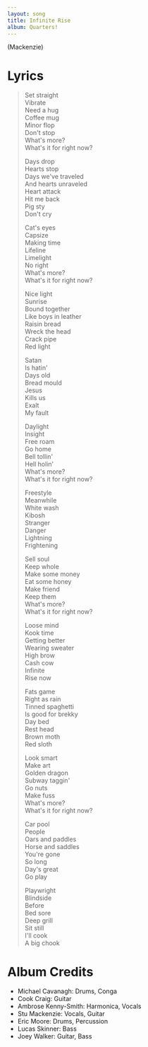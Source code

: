 ```yaml
---
layout: song
title: Infinite Rise
album: Quarters!
---
```


(Mackenzie)

# Lyrics

> Set straight  
> Vibrate  
> Need a hug  
> Coffee mug  
> Minor flop  
> Don't stop  
> What's more?  
> What's it for right now?  
>  
> Days drop  
> Hearts stop  
> Days we've traveled  
> And hearts unraveled  
> Heart attack  
> Hit me back  
> Pig sty  
> Don't cry  
>  
> Cat's eyes  
> Capsize  
> Making time  
> Lifeline  
> Limelight  
> No right  
> What's more?  
> What's it for right now?  
>  
> Nice light  
> Sunrise  
> Bound together  
> Like boys in leather  
> Raisin bread  
> Wreck the head  
> Crack pipe  
> Red light  
>  
> Satan  
> Is hatin'  
> Days old  
> Bread mould  
> Jesus  
> Kills us  
> Exalt  
> My fault  
>  
> Daylight  
> Insight  
> Free roam  
> Go home  
> Bell tollin'  
> Hell holin'  
> What's more?  
> What's it for right now?  
>  
> Freestyle  
> Meanwhile  
> White wash  
> Kibosh  
> Stranger  
> Danger  
> Lightning  
> Frightening  
>  
> Sell soul  
> Keep whole  
> Make some money  
> Eat some honey  
> Make friend  
> Keep them  
> What's more?  
> What's it for right now?  
>  
> Loose mind  
> Kook time  
> Getting better  
> Wearing sweater  
> High brow  
> Cash cow  
> Infinite  
> Rise now  
>  
> Fats game  
> Right as rain  
> Tinned spaghetti  
> Is good for brekky  
> Day bed  
> Rest head  
> Brown moth  
> Red sloth  
>  
> Look smart  
> Make art  
> Golden dragon  
> Subway taggin'  
> Go nuts  
> Make fuss  
> What's more?  
> What's it for right now?  
>  
> Car pool  
> People  
> Oars and paddles  
> Horse and saddles  
> You're gone  
> So long  
> Day's great  
> Go play  
>  
> Playwright  
> Blindside  
> Before  
> Bed sore  
> Deep grill  
> Sit still  
> I'll cook  
> A big chook  

# Album Credits

* Michael Cavanagh: Drums, Conga
* Cook Craig: Guitar
* Ambrose Kenny-Smith: Harmonica, Vocals
* Stu Mackenzie: Vocals, Guitar
* Eric Moore: Drums, Percussion
* Lucas Skinner: Bass
* Joey Walker: Guitar, Bass
